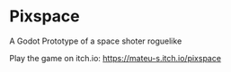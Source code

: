 # Pixspace
A Godot Prototype of a space shoter roguelike

Play the game on itch.io: https://mateu-s.itch.io/pixspace
